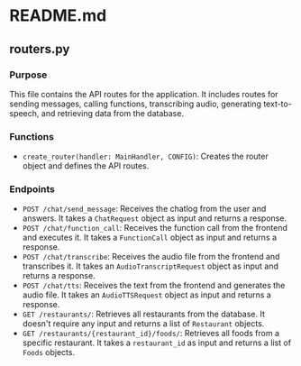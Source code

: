# README.md

## routers.py

### Purpose

This file contains the API routes for the application. It includes routes for sending messages, calling functions, transcribing audio, generating text-to-speech, and retrieving data from the database.

### Functions

- `create_router(handler: MainHandler, CONFIG)`: Creates the router object and defines the API routes.

### Endpoints

- `POST /chat/send_message`: Receives the chatlog from the user and answers. It takes a `ChatRequest` object as input and returns a response.
- `POST /chat/function_call`: Receives the function call from the frontend and executes it. It takes a `FunctionCall` object as input and returns a response.
- `POST /chat/transcribe`: Receives the audio file from the frontend and transcribes it. It takes an `AudioTranscriptRequest` object as input and returns a response.
- `POST /chat/tts`: Receives the text from the frontend and generates the audio file. It takes an `AudioTTSRequest` object as input and returns a response.
- `GET /restaurants/`: Retrieves all restaurants from the database. It doesn't require any input and returns a list of `Restaurant` objects.
- `GET /restaurants/{restaurant_id}/foods/`: Retrieves all foods from a specific restaurant. It takes a `restaurant_id` as input and returns a list of `Foods` objects.

